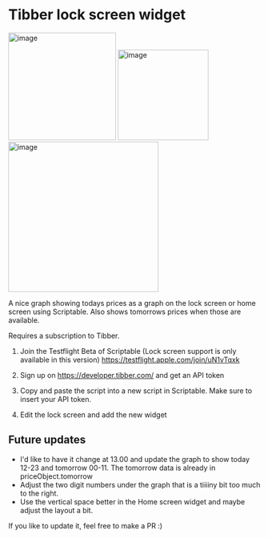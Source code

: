 # Tibber lock screen widget

<img width="215" alt="image" src="https://user-images.githubusercontent.com/3955579/198213999-e0dde12c-e0c6-44f6-939e-acc7761f263f.png">
<img width="181" alt="image" src="https://user-images.githubusercontent.com/3955579/198214268-a9c00dc5-63cf-4a5c-af8d-d817f15c3db3.png">
<img width="300" alt="image" src="https://user-images.githubusercontent.com/16018389/199251448-b7dbc375-41d0-4456-9e7d-bddabc3c1d12.png">

A nice graph showing todays prices as a graph on the lock screen or home screen using Scriptable.
Also shows tomorrows prices when those are available.

Requires a subscription to Tibber.

1) Join the Testflight Beta of Scriptable (Lock screen support is only available in this version)
https://testflight.apple.com/join/uN1vTqxk

2) Sign up on https://developer.tibber.com/ and get an API token

3) Copy and paste the script into a new script in Scriptable. Make sure to insert your API token.

4) Edit the lock screen and add the new widget

## Future updates
- I'd like to have it change at 13.00 and update the graph to show today 12-23 and tomorrow 00-11. The tomorrow data is already in priceObject.tomorrow
- Adjust the two digit numbers under the graph that is a tiiiiny bit too much to the right.
- Use the vertical space better in the Home screen widget and maybe adjust the layout a bit.

If you like to update it, feel free to make a PR :)
